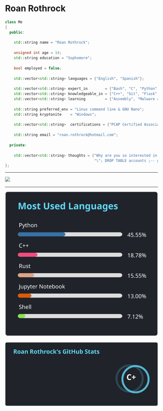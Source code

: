 # Roan Rothrock

```cpp
class Me
{
  public:
    
    std::string name = "Roan Rothrock";
    
    unsigned int age = 14;
    std::string education = "Sophomore";
  
    bool employed = false;
  
    std::vector<std::string> languages = {"English", "Spanish"};
  
    std::vector<std::string> expert_in        = {"Bash", "C", "Python", "Linux"};
    std::vector<std::string> knowledgeable_in = {"C++", "Git", "Flask", "Github", "SQLite"};
    std::vector<std::string> learning         = {"Assembly", "Malware analysis"};
  
    std::string preferred_env = "Linux command line & GNU Nano";
    std::string kryptonite    = "Windows";
  
    std::vector<std::string>  certifications = {"PCAP Certified Associate in Python"};
  
    std::string email = "roan.rothrock@hotmail.com";
  
  private:
  
    std::vector<std::string> thoughts = {"Why are you so interested in my Github profile that you read this far down?",
                                         "\"; DROP TABLE accounts ;-- get wrecked idiot"};
};
```
---

<a href="https://skillicons.dev">
  <img src="https://skillicons.dev/icons?i=py,c,linux,cpp,bash,git,flask,github,sqlite,raspberrypi">
</a>

---

![Languages Used](https://github.com/R-Rothrock/R-Rothrock/blob/main/language_stats.svg)

![My Stats](https://github.com/R-Rothrock/R-Rothrock/blob/main/activity_stats.svg)

<!---
R-Rothrock/R-Rothrock is a special repository because its
`README.md` (this file) appears on your GitHub profile.
You can click the Preview link to take a look at your changes.
--->
